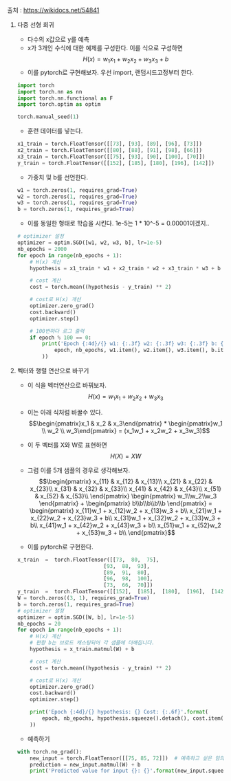 출처 : https://wikidocs.net/54841

1. 다중 선형 회귀
    - 다수의 x값으로 y를 예측
    - x가 3개인 수식에 대한 예제를 구성한다. 이를 식으로 구성하면
    $$H(x) = w_1x_1 + w_2x_2 + w_3x_3 + b$$
    - 이를 pytorch로 구현해보자. 우선 import, 랜덤시드고정부터 한다.
    ```py
    import torch
    import torch.nn as nn
    import torch.nn.functional as F
    import torch.optim as optim

    torch.manual_seed(1)
    ```
    - 훈련 데이터를 넣는다.
    ```py
    x1_train = torch.FloatTensor([[73], [93], [89], [96], [73]])
    x2_train = torch.FloatTensor([[80], [88], [91], [98], [66]])
    x3_train = torch.FloatTensor([[75], [93], [90], [100], [70]])
    y_train = torch.FloatTensor([[152], [185], [180], [196], [142]])
    ```
    - 가중치 및 b를 선언한다.
    ```py
    w1 = torch.zeros(1, requires_grad=True)
    w2 = torch.zeros(1, requires_grad=True)
    w3 = torch.zeros(1, requires_grad=True)
    b = torch.zeros(1, requires_grad=True)
    ```
    - 이를 동일한 형태로 학습을 시킨다. 1e-5는 1 * 10^-5 = 0.00001이겠지..
    ```py
    # optimizer 설정
    optimizer = optim.SGD([w1, w2, w3, b], lr=1e-5)
    nb_epochs = 2000
    for epoch in range(nb_epochs + 1):
        # H(x) 계산
        hypothesis = x1_train * w1 + x2_train * w2 + x3_train * w3 + b

        # cost 계산
        cost = torch.mean((hypothesis - y_train) ** 2)

        # cost로 H(x) 개선
        optimizer.zero_grad()
        cost.backward()
        optimizer.step()

        # 100번마다 로그 출력
        if epoch % 100 == 0:
            print('Epoch {:4d}/{} w1: {:.3f} w2: {:.3f} w3: {:.3f} b: {:.3f} Cost: {:.6f}'.format(
                epoch, nb_epochs, w1.item(), w2.item(), w3.item(), b.item(), cost.item()
            ))
    ```

2. 벡터와 행렬 연산으로 바꾸기
    - 이 식을 벡터연산으로 바꿔보자.
    $$H(x) = w_1x_1 + w_2x_2 + w_3x_3$$
    - 이는 아래 식처럼 바꿀수 있다.
    $$\begin{pmatrix}x_1 & x_2 & x_3\end{pmatrix} * \begin{pmatrix}w_1 \\ w_2 \\ w_3\end{pmatrix} = (x_1w_1 + x_2w_2 + x_3w_3)$$
    - 이 두 벡터를 X와 W로 표현하면
    $$H(X) = XW$$
    - 그럼 이를 5개 샘플의 경우로 생각해보자.
    $$\begin{pmatrix}
    x_{11} & x_{12} & x_{13}\\
    x_{21} & x_{22} & x_{23}\\
    x_{31} & x_{32} & x_{33}\\
    x_{41} & x_{42} & x_{43}\\
    x_{51} & x_{52} & x_{53}\\
    \end{pmatrix}
    \begin{pmatrix}
    w_1\\w_2\\w_3
    \end{pmatrix} + 
    \begin{pmatrix}
    b\\b\\b\\b\\b
    \end{pmatrix} = 
    \begin{pmatrix}
    x_{11}w_1 + x_{12}w_2 + x_{13}w_3 + b\\
    x_{21}w_1 + x_{22}w_2 + x_{23}w_3 + b\\
    x_{31}w_1 + x_{32}w_2 + x_{33}w_3 + b\\
    x_{41}w_1 + x_{42}w_2 + x_{43}w_3 + b\\
    x_{51}w_1 + x_{52}w_2 + x_{53}w_3 + b\\
    \end{pmatrix}$$

    - 이를 pytorch로 구현한다.
    ```py
    x_train  =  torch.FloatTensor([[73,  80,  75], 
                                [93,  88,  93], 
                                [89,  91,  80], 
                                [96,  98,  100],   
                                [73,  66,  70]])  
    y_train  =  torch.FloatTensor([[152],  [185],  [180],  [196],  [142]])
    W = torch.zeros((3, 1), requires_grad=True)
    b = torch.zeros(1, requires_grad=True)
    # optimizer 설정
    optimizer = optim.SGD([W, b], lr=1e-5)
    nb_epochs = 20
    for epoch in range(nb_epochs + 1):
        # H(x) 계산
        # 편향 b는 브로드 캐스팅되어 각 샘플에 더해집니다.
        hypothesis = x_train.matmul(W) + b

        # cost 계산
        cost = torch.mean((hypothesis - y_train) ** 2)

        # cost로 H(x) 개선
        optimizer.zero_grad()
        cost.backward()
        optimizer.step()

        print('Epoch {:4d}/{} hypothesis: {} Cost: {:.6f}'.format(
            epoch, nb_epochs, hypothesis.squeeze().detach(), cost.item()
        ))
    ```
    - 예측하기
    ```py
    with torch.no_grad():
        new_input = torch.FloatTensor([[75, 85, 72]])  # 예측하고 싶은 임의의 입력
        prediction = new_input.matmul(W) + b
        print('Predicted value for input {}: {}'.format(new_input.squeeze().tolist(), prediction.item()))
    ```